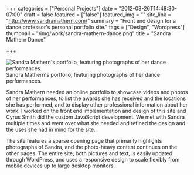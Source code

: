 +++
categories = ["Personal Projects"]
date = "2012-03-26T14:48:30-07:00"
draft = false
featured = ["false"]
featured_img = ""
site_link = "http://www.sandramathern.com/"
summary = "Front end design for a dance professor's personal portfolio site."
tags = ["Design", "Wordpress"]
thumbnail = "/img/work/sandra-mathern-dance.png"
title = "Sandra Mathern Dance"

+++
<div class="text-center inline-image-container content-container-expanded">
  <img src="/img/work/sandra-mathern-dance.png" alt="Sandra Mathern's portfolio, featuring photographs of her dance performances." class="img-responsive img-center"></img>
  <div class="caption-container">
    <div class="inline-image-caption">Sandra Mathern's portfolio, featuring photographs of her dance performances.</div>
  </div>
</div>

Sandra Mathern needed an online portfolio to showcase videos and photos of her performances, to list the awards she has received and the locations she has performed, and to display other professional information about her work. I worked on the front end implementation and design of this site and Cyrus Smith did the custom JavaScript development. We met with Sandra multiple times and went over what she needed and refined the design and the uses she had in mind for the site.

The site features a sparse opening page that primarily highlights photographs of Sandra, and the photo-heavy content continues on the other pages. The entire site, both pictures and text, is easily updated through WordPress, and uses a responsive design to scale flexibly from mobile devices up to large desktop monitors.
